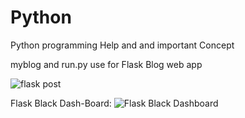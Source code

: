 # Python
Python programming Help and and important Concept

myblog and run.py use for Flask Blog web app

![flask post](https://user-images.githubusercontent.com/35237091/75349587-1577ce80-58cb-11ea-8ca3-71e6034e58cf.JPG)



Flask Black Dash-Board:
![Flask Black Dashboard](https://user-images.githubusercontent.com/35237091/75530419-c603e080-5a39-11ea-93ce-5cb9df46f8ed.JPG)
